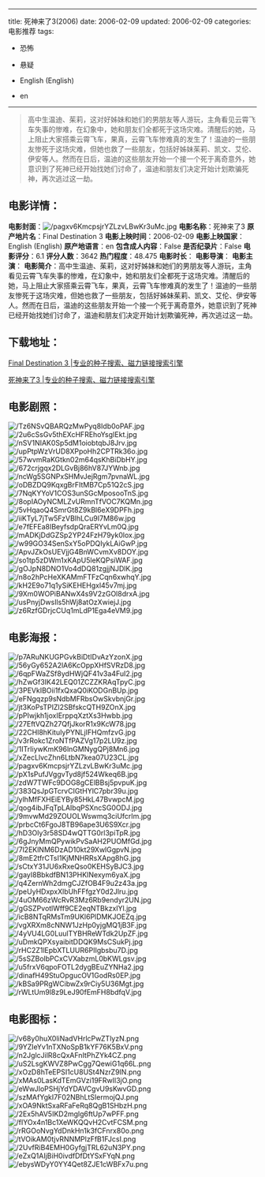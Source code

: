 
---
title: 死神来了3(2006)
date: 2006-02-09
updated: 2006-02-09
categories: 电影推荐
tags:
- 恐怖
- 悬疑

- English (English)
- en
---


> 高中生温迪、茱莉，这对好姊妹和她们的男朋友等人游玩，主角看见云霄飞车失事的惨难，在幻象中，她和朋友们全都死于这场灾难。清醒后的她，马上阻止大家搭乘云霄飞车，果真，云霄飞车惨难真的发生了！温迪的一些朋友惨死于这场灾难，但她也救了一些朋友，包括好姊妹茱莉、凯文、艾伦、伊安等人。然而在日后，温迪的这些朋友开始一个接一个死于离奇意外，她意识到了死神已经开始找她们讨命了，温迪和朋友们决定开始计划欺骗死神，再次逃过这一劫。

## **电影详情**：

**电影封面**：<img src="https://image.tmdb.org/t/p/w200/pagxv6KmcpsjrYZLzvLBwKr3uMc.jpg" alt="/pagxv6KmcpsjrYZLzvLBwKr3uMc.jpg" title="/pagxv6KmcpsjrYZLzvLBwKr3uMc.jpg">
**电影名称**：死神来了3
**原产地片名**：Final Destination 3
**电影上映时间**：2006-02-09
**电影上映国家**：English (English)
**原产地语言**：en
**包含成人内容**：False
**是否纪录片**：False
**电影评分**：6.1
**评分人数**：3642
**热门程度**：48.475
**电影时长**：
**电影导演**：
**电影主演**：
**电影简介**：高中生温迪、茱莉，这对好姊妹和她们的男朋友等人游玩，主角看见云霄飞车失事的惨难，在幻象中，她和朋友们全都死于这场灾难。清醒后的她，马上阻止大家搭乘云霄飞车，果真，云霄飞车惨难真的发生了！温迪的一些朋友惨死于这场灾难，但她也救了一些朋友，包括好姊妹茱莉、凯文、艾伦、伊安等人。然而在日后，温迪的这些朋友开始一个接一个死于离奇意外，她意识到了死神已经开始找她们讨命了，温迪和朋友们决定开始计划欺骗死神，再次逃过这一劫。

## **下载地址**：
[Final Destination 3 |专业的种子搜索、磁力链接搜索引擎](https://movie.amd794.com:2083/?search=Final%20Destination%203&ordering=&mode=match_phrase&page_size=10&page=1)

[死神来了3 |专业的种子搜索、磁力链接搜索引擎](https://movie.amd794.com:2083/?search=%E6%AD%BB%E7%A5%9E%E6%9D%A5%E4%BA%863&ordering=&mode=match_phrase&page_size=10&page=1)
 

## **电影剧照**：
<img src="https://image.tmdb.org/t/p/original/Tz6NSvQBARQzMwPyq8Idb0oPAF.jpg" alt="/Tz6NSvQBARQzMwPyq8Idb0oPAF.jpg" title="/Tz6NSvQBARQzMwPyq8Idb0oPAF.jpg"><img src="https://image.tmdb.org/t/p/original/2u6cSsGv5thEXcHFREhoYsgIEkt.jpg" alt="/2u6cSsGv5thEXcHFREhoYsgIEkt.jpg" title="/2u6cSsGv5thEXcHFREhoYsgIEkt.jpg"><img src="https://image.tmdb.org/t/p/original/nSV1NIAK0Sp5dM1oiobtqbJ8Jrv.jpg" alt="/nSV1NIAK0Sp5dM1oiobtqbJ8Jrv.jpg" title="/nSV1NIAK0Sp5dM1oiobtqbJ8Jrv.jpg"><img src="https://image.tmdb.org/t/p/original/upPtpWzVrUD8XPpoHh2CPTRk36o.jpg" alt="/upPtpWzVrUD8XPpoHh2CPTRk36o.jpg" title="/upPtpWzVrUD8XPpoHh2CPTRk36o.jpg"><img src="https://image.tmdb.org/t/p/original/57wvmRaKGtkn02m64qsKhBiDbHY.jpg" alt="/57wvmRaKGtkn02m64qsKhBiDbHY.jpg" title="/57wvmRaKGtkn02m64qsKhBiDbHY.jpg"><img src="https://image.tmdb.org/t/p/original/672crjgqx2DLGvBj86hV87JYWnb.jpg" alt="/672crjgqx2DLGvBj86hV87JYWnb.jpg" title="/672crjgqx2DLGvBj86hV87JYWnb.jpg"><img src="https://image.tmdb.org/t/p/original/ncWg5SGNPxSHMvJejRgm7pvnaWL.jpg" alt="/ncWg5SGNPxSHMvJejRgm7pvnaWL.jpg" title="/ncWg5SGNPxSHMvJejRgm7pvnaWL.jpg"><img src="https://image.tmdb.org/t/p/original/oDBZDQ9KqxgBrFItMB7Cp51Q2cS.jpg" alt="/oDBZDQ9KqxgBrFItMB7Cp51Q2cS.jpg" title="/oDBZDQ9KqxgBrFItMB7Cp51Q2cS.jpg"><img src="https://image.tmdb.org/t/p/original/7NqKYYoV1COS3unSGcMposooTnS.jpg" alt="/7NqKYYoV1COS3unSGcMposooTnS.jpg" title="/7NqKYYoV1COS3unSGcMposooTnS.jpg"><img src="https://image.tmdb.org/t/p/original/8opIAOyNCMLZvURmnTfVOC7KQMn.jpg" alt="/8opIAOyNCMLZvURmnTfVOC7KQMn.jpg" title="/8opIAOyNCMLZvURmnTfVOC7KQMn.jpg"><img src="https://image.tmdb.org/t/p/original/5vHqaoQ4SmrGt8Z9kBl6eX9DPFh.jpg" alt="/5vHqaoQ4SmrGt8Z9kBl6eX9DPFh.jpg" title="/5vHqaoQ4SmrGt8Z9kBl6eX9DPFh.jpg"><img src="https://image.tmdb.org/t/p/original/iiKTyL7jTw5FzVBlhLCu9I7M86w.jpg" alt="/iiKTyL7jTw5FzVBlhLCu9I7M86w.jpg" title="/iiKTyL7jTw5FzVBlhLCu9I7M86w.jpg"><img src="https://image.tmdb.org/t/p/original/e7fEFEa8IBeyfsdpQraERYvLm0Q.jpg" alt="/e7fEFEa8IBeyfsdpQraERYvLm0Q.jpg" title="/e7fEFEa8IBeyfsdpQraERYvLm0Q.jpg"><img src="https://image.tmdb.org/t/p/original/mADKjDdGZSp2YP24FzH79yk0lox.jpg" alt="/mADKjDdGZSp2YP24FzH79yk0lox.jpg" title="/mADKjDdGZSp2YP24FzH79yk0lox.jpg"><img src="https://image.tmdb.org/t/p/original/w99GO34SenSxY5oPDQIykLAiGwP.jpg" alt="/w99GO34SenSxY5oPDQIykLAiGwP.jpg" title="/w99GO34SenSxY5oPDQIykLAiGwP.jpg"><img src="https://image.tmdb.org/t/p/original/ApvJZkOsUEVjjG4BnWCvmXv8DOY.jpg" alt="/ApvJZkOsUEVjjG4BnWCvmXv8DOY.jpg" title="/ApvJZkOsUEVjjG4BnWCvmXv8DOY.jpg"><img src="https://image.tmdb.org/t/p/original/so1tp5zDWm1xKApU5leKQPsiWAF.jpg" alt="/so1tp5zDWm1xKApU5leKQPsiWAF.jpg" title="/so1tp5zDWm1xKApU5leKQPsiWAF.jpg"><img src="https://image.tmdb.org/t/p/original/gOJpN8DNO1Vo4dDQ81zgjjNJDlK.jpg" alt="/gOJpN8DNO1Vo4dDQ81zgjjNJDlK.jpg" title="/gOJpN8DNO1Vo4dDQ81zgjjNJDlK.jpg"><img src="https://image.tmdb.org/t/p/original/n8o2hPcHeXKAMmFTFzCqn6xwhqY.jpg" alt="/n8o2hPcHeXKAMmFTFzCqn6xwhqY.jpg" title="/n8o2hPcHeXKAMmFTFzCqn6xwhqY.jpg"><img src="https://image.tmdb.org/t/p/original/kH2E9o71q1ySiKEHEHgxl45v7mj.jpg" alt="/kH2E9o71q1ySiKEHEHgxl45v7mj.jpg" title="/kH2E9o71q1ySiKEHEHgxl45v7mj.jpg"><img src="https://image.tmdb.org/t/p/original/9Xm0WOPiBANwX4s9V2zGOl8drxA.jpg" alt="/9Xm0WOPiBANwX4s9V2zGOl8drxA.jpg" title="/9Xm0WOPiBANwX4s9V2zGOl8drxA.jpg"><img src="https://image.tmdb.org/t/p/original/usPnyjDwsIls5hWj8atOzXwiejJ.jpg" alt="/usPnyjDwsIls5hWj8atOzXwiejJ.jpg" title="/usPnyjDwsIls5hWj8atOzXwiejJ.jpg"><img src="https://image.tmdb.org/t/p/original/z6RzfGDrjcCUq1mLdP1Ega4eVM9.jpg" alt="/z6RzfGDrjcCUq1mLdP1Ega4eVM9.jpg" title="/z6RzfGDrjcCUq1mLdP1Ega4eVM9.jpg">

## **电影海报**：
<img src="https://image.tmdb.org/t/p/original/p7ARuNKUGPGvkBiDtIDvAzYzonX.jpg" alt="/p7ARuNKUGPGvkBiDtIDvAzYzonX.jpg" title="/p7ARuNKUGPGvkBiDtIDvAzYzonX.jpg"><img src="https://image.tmdb.org/t/p/original/56yGy652A2lA6KcOppXHfSVRzD8.jpg" alt="/56yGy652A2lA6KcOppXHfSVRzD8.jpg" title="/56yGy652A2lA6KcOppXHfSVRzD8.jpg"><img src="https://image.tmdb.org/t/p/original/6qpFWaZSf8ydHWjQF41v3a4FuI2.jpg" alt="/6qpFWaZSf8ydHWjQF41v3a4FuI2.jpg" title="/6qpFWaZSf8ydHWjQF41v3a4FuI2.jpg"><img src="https://image.tmdb.org/t/p/original/hZwGf3IK42LEQ01ZCZZKRAqTpyC.jpg" alt="/hZwGf3IK42LEQ01ZCZZKRAqTpyC.jpg" title="/hZwGf3IK42LEQ01ZCZZKRAqTpyC.jpg"><img src="https://image.tmdb.org/t/p/original/3PEVkIBOii1fxQxaQ0iKODGnBUp.jpg" alt="/3PEVkIBOii1fxQxaQ0iKODGnBUp.jpg" title="/3PEVkIBOii1fxQxaQ0iKODGnBUp.jpg"><img src="https://image.tmdb.org/t/p/original/eFNgqzp9sNdbMFRbsOwSkvbnjGr.jpg" alt="/eFNgqzp9sNdbMFRbsOwSkvbnjGr.jpg" title="/eFNgqzp9sNdbMFRbsOwSkvbnjGr.jpg"><img src="https://image.tmdb.org/t/p/original/jt3KoPsTPIZl2SBfskcQTH9ZOnX.jpg" alt="/jt3KoPsTPIZl2SBfskcQTH9ZOnX.jpg" title="/jt3KoPsTPIZl2SBfskcQTH9ZOnX.jpg"><img src="https://image.tmdb.org/t/p/original/pPIwjkh1joxIErppqXztXs3Hwbb.jpg" alt="/pPIwjkh1joxIErppqXztXs3Hwbb.jpg" title="/pPIwjkh1joxIErppqXztXs3Hwbb.jpg"><img src="https://image.tmdb.org/t/p/original/27EftVQZh27QfjJkorR1x9KcW78.jpg" alt="/27EftVQZh27QfjJkorR1x9KcW78.jpg" title="/27EftVQZh27QfjJkorR1x9KcW78.jpg"><img src="https://image.tmdb.org/t/p/original/22CHl8hKituIyPYNLjIFHQmfzvG.jpg" alt="/22CHl8hKituIyPYNLjIFHQmfzvG.jpg" title="/22CHl8hKituIyPYNLjIFHQmfzvG.jpg"><img src="https://image.tmdb.org/t/p/original/v3rRokc1ZroNTfPAZVg17p2LU9z.jpg" alt="/v3rRokc1ZroNTfPAZVg17p2LU9z.jpg" title="/v3rRokc1ZroNTfPAZVg17p2LU9z.jpg"><img src="https://image.tmdb.org/t/p/original/1ITrIiywKmK96lnGMNygQPj8Mn6.jpg" alt="/1ITrIiywKmK96lnGMNygQPj8Mn6.jpg" title="/1ITrIiywKmK96lnGMNygQPj8Mn6.jpg"><img src="https://image.tmdb.org/t/p/original/xZecLlvcZhn6LtbN7kea07U23CL.jpg" alt="/xZecLlvcZhn6LtbN7kea07U23CL.jpg" title="/xZecLlvcZhn6LtbN7kea07U23CL.jpg"><img src="https://image.tmdb.org/t/p/original/pagxv6KmcpsjrYZLzvLBwKr3uMc.jpg" alt="/pagxv6KmcpsjrYZLzvLBwKr3uMc.jpg" title="/pagxv6KmcpsjrYZLzvLBwKr3uMc.jpg"><img src="https://image.tmdb.org/t/p/original/pX1sPufJVggvTyd8jf524Wkeq6B.jpg" alt="/pX1sPufJVggvTyd8jf524Wkeq6B.jpg" title="/pX1sPufJVggvTyd8jf524Wkeq6B.jpg"><img src="https://image.tmdb.org/t/p/original/zdW7TWFc9DOG8gCElBBsj5pvpuK.jpg" alt="/zdW7TWFc9DOG8gCElBBsj5pvpuK.jpg" title="/zdW7TWFc9DOG8gCElBBsj5pvpuK.jpg"><img src="https://image.tmdb.org/t/p/original/383QsJpGTcrvCIGtHYlC7pbr39u.jpg" alt="/383QsJpGTcrvCIGtHYlC7pbr39u.jpg" title="/383QsJpGTcrvCIGtHYlC7pbr39u.jpg"><img src="https://image.tmdb.org/t/p/original/ylhMfFXHEiEYBy85HkL47BvwpcM.jpg" alt="/ylhMfFXHEiEYBy85HkL47BvwpcM.jpg" title="/ylhMfFXHEiEYBy85HkL47BvwpcM.jpg"><img src="https://image.tmdb.org/t/p/original/qog4ibJFqTpLAIbqPSXncSG0ODJ.jpg" alt="/qog4ibJFqTpLAIbqPSXncSG0ODJ.jpg" title="/qog4ibJFqTpLAIbqPSXncSG0ODJ.jpg"><img src="https://image.tmdb.org/t/p/original/9mvwMd29ZOUOLWswmq3ciUfcrIm.jpg" alt="/9mvwMd29ZOUOLWswmq3ciUfcrIm.jpg" title="/9mvwMd29ZOUOLWswmq3ciUfcrIm.jpg"><img src="https://image.tmdb.org/t/p/original/prbcCt6FgoJ8TB96ape3U6S9Xcr.jpg" alt="/prbcCt6FgoJ8TB96ape3U6S9Xcr.jpg" title="/prbcCt6FgoJ8TB96ape3U6S9Xcr.jpg"><img src="https://image.tmdb.org/t/p/original/hD3Oly3r58SD4wQTTG0rl3piTpR.jpg" alt="/hD3Oly3r58SD4wQTTG0rl3piTpR.jpg" title="/hD3Oly3r58SD4wQTTG0rl3piTpR.jpg"><img src="https://image.tmdb.org/t/p/original/6gJnyMmQPywikPvSaAH2PUOMfGd.jpg" alt="/6gJnyMmQPywikPvSaAH2PUOMfGd.jpg" title="/6gJnyMmQPywikPvSaAH2PUOMfGd.jpg"><img src="https://image.tmdb.org/t/p/original/7l2EKlNM6DzAD10kt29XwlGgpvN.jpg" alt="/7l2EKlNM6DzAD10kt29XwlGgpvN.jpg" title="/7l2EKlNM6DzAD10kt29XwlGgpvN.jpg"><img src="https://image.tmdb.org/t/p/original/8mE2tfrCTsI1KjMNHRRsXApg8hG.jpg" alt="/8mE2tfrCTsI1KjMNHRRsXApg8hG.jpg" title="/8mE2tfrCTsI1KjMNHRRsXApg8hG.jpg"><img src="https://image.tmdb.org/t/p/original/sCtxY31JU6xRxeQso0KEHSyBJC3.jpg" alt="/sCtxY31JU6xRxeQso0KEHSyBJC3.jpg" title="/sCtxY31JU6xRxeQso0KEHSyBJC3.jpg"><img src="https://image.tmdb.org/t/p/original/gayI8BbkdfBN13PHKINexym6yaX.jpg" alt="/gayI8BbkdfBN13PHKINexym6yaX.jpg" title="/gayI8BbkdfBN13PHKINexym6yaX.jpg"><img src="https://image.tmdb.org/t/p/original/q4ZernWh2dmgCJZfOB4F9u2z43a.jpg" alt="/q4ZernWh2dmgCJZfOB4F9u2z43a.jpg" title="/q4ZernWh2dmgCJZfOB4F9u2z43a.jpg"><img src="https://image.tmdb.org/t/p/original/peUyHDxpxXlbUhFFfgzY0d2Jlru.jpg" alt="/peUyHDxpxXlbUhFFfgzY0d2Jlru.jpg" title="/peUyHDxpxXlbUhFFfgzY0d2Jlru.jpg"><img src="https://image.tmdb.org/t/p/original/4uOM66zWcRvR3Mz6Rb9endyr2UN.jpg" alt="/4uOM66zWcRvR3Mz6Rb9endyr2UN.jpg" title="/4uOM66zWcRvR3Mz6Rb9endyr2UN.jpg"><img src="https://image.tmdb.org/t/p/original/gGSZPvotlWff9CE2eqNTBkzxIYl.jpg" alt="/gGSZPvotlWff9CE2eqNTBkzxIYl.jpg" title="/gGSZPvotlWff9CE2eqNTBkzxIYl.jpg"><img src="https://image.tmdb.org/t/p/original/icB8NTqRMsTm9UKl6PlDMKJOEZq.jpg" alt="/icB8NTqRMsTm9UKl6PlDMKJOEZq.jpg" title="/icB8NTqRMsTm9UKl6PlDMKJOEZq.jpg"><img src="https://image.tmdb.org/t/p/original/vgXRXm8cNNW1JzHp0yjgMQ1jB3F.jpg" alt="/vgXRXm8cNNW1JzHp0yjgMQ1jB3F.jpg" title="/vgXRXm8cNNW1JzHp0yjgMQ1jB3F.jpg"><img src="https://image.tmdb.org/t/p/original/4yVU4LG0LuulTYBHReWTdk2UpZF.jpg" alt="/4yVU4LG0LuulTYBHReWTdk2UpZF.jpg" title="/4yVU4LG0LuulTYBHReWTdk2UpZF.jpg"><img src="https://image.tmdb.org/t/p/original/uDmkQPXsyaibitDDQK9MsCSukPj.jpg" alt="/uDmkQPXsyaibitDDQK9MsCSukPj.jpg" title="/uDmkQPXsyaibitDDQK9MsCSukPj.jpg"><img src="https://image.tmdb.org/t/p/original/rHC2Z1lEpbXTLUUR6PIIgbsbu7D.jpg" alt="/rHC2Z1lEpbXTLUUR6PIIgbsbu7D.jpg" title="/rHC2Z1lEpbXTLUUR6PIIgbsbu7D.jpg"><img src="https://image.tmdb.org/t/p/original/5sSZBolbPCxCVXabzmL0bKWLgsv.jpg" alt="/5sSZBolbPCxCVXabzmL0bKWLgsv.jpg" title="/5sSZBolbPCxCVXabzmL0bKWLgsv.jpg"><img src="https://image.tmdb.org/t/p/original/u5frxV6qpoFOTL2dygBEuZYNHa2.jpg" alt="/u5frxV6qpoFOTL2dygBEuZYNHa2.jpg" title="/u5frxV6qpoFOTL2dygBEuZYNHa2.jpg"><img src="https://image.tmdb.org/t/p/original/dinafH49StuOpgucOV1GodRs0EP.jpg" alt="/dinafH49StuOpgucOV1GodRs0EP.jpg" title="/dinafH49StuOpgucOV1GodRs0EP.jpg"><img src="https://image.tmdb.org/t/p/original/kBSa9PRgWCibwZx9rCiy5U36Mgt.jpg" alt="/kBSa9PRgWCibwZx9rCiy5U36Mgt.jpg" title="/kBSa9PRgWCibwZx9rCiy5U36Mgt.jpg"><img src="https://image.tmdb.org/t/p/original/rWLtUm9l8z9LeJ90fEmFH8bdfqV.jpg" alt="/rWLtUm9l8z9LeJ90fEmFH8bdfqV.jpg" title="/rWLtUm9l8z9LeJ90fEmFH8bdfqV.jpg">

## **电影图标**：
<img src="https://image.tmdb.org/t/p/original/v68y0huX0liNadVHrlcPwZTlyzN.png" alt="/v68y0huX0liNadVHrlcPwZTlyzN.png" title="/v68y0huX0liNadVHrlcPwZTlyzN.png"><img src="https://image.tmdb.org/t/p/original/9YZIeYv1nTXNoSpB1kYF76K5BxV.png" alt="/9YZIeYv1nTXNoSpB1kYF76K5BxV.png" title="/9YZIeYv1nTXNoSpB1kYF76K5BxV.png"><img src="https://image.tmdb.org/t/p/original/n2JglcJilR8cQxAFnItPhZYk4CZ.png" alt="/n2JglcJilR8cQxAFnItPhZYk4CZ.png" title="/n2JglcJilR8cQxAFnItPhZYk4CZ.png"><img src="https://image.tmdb.org/t/p/original/uS2LsgKWVZ8PwCgg7QewiG1q66L.png" alt="/uS2LsgKWVZ8PwCgg7QewiG1q66L.png" title="/uS2LsgKWVZ8PwCgg7QewiG1q66L.png"><img src="https://image.tmdb.org/t/p/original/xOzD8hTeEPSI1cU8USt4NzrZ9IN.png" alt="/xOzD8hTeEPSI1cU8USt4NzrZ9IN.png" title="/xOzD8hTeEPSI1cU8USt4NzrZ9IN.png"><img src="https://image.tmdb.org/t/p/original/xMAs0LasKdTEmGVzi19FRwIl3jO.png" alt="/xMAs0LasKdTEmGVzi19FRwIl3jO.png" title="/xMAs0LasKdTEmGVzi19FRwIl3jO.png"><img src="https://image.tmdb.org/t/p/original/eWwJIoPSHjYdYDAVCgvU9sKwvGD.png" alt="/eWwJIoPSHjYdYDAVCgvU9sKwvGD.png" title="/eWwJIoPSHjYdYDAVCgvU9sKwvGD.png"><img src="https://image.tmdb.org/t/p/original/szMAfYgkI7F02NBhLtSIermojQJ.png" alt="/szMAfYgkI7F02NBhLtSIermojQJ.png" title="/szMAfYgkI7F02NBhLtSIermojQJ.png"><img src="https://image.tmdb.org/t/p/original/xOA9NktSxaRFaFeRq8QgB1SHbzH.png" alt="/xOA9NktSxaRFaFeRq8QgB1SHbzH.png" title="/xOA9NktSxaRFaFeRq8QgB1SHbzH.png"><img src="https://image.tmdb.org/t/p/original/2Ex5hAV5IKD2mglg6ftUp7wPFF.png" alt="/2Ex5hAV5IKD2mglg6ftUp7wPFF.png" title="/2Ex5hAV5IKD2mglg6ftUp7wPFF.png"><img src="https://image.tmdb.org/t/p/original/fIYOx4n1Bc1XeWKQQvH2CvtFCSM.png" alt="/fIYOx4n1Bc1XeWKQQvH2CvtFCSM.png" title="/fIYOx4n1Bc1XeWKQQvH2CvtFCSM.png"><img src="https://image.tmdb.org/t/p/original/rRGOoNvgYdDnkHn1k3fCFnrx80o.png" alt="/rRGOoNvgYdDnkHn1k3fCFnrx80o.png" title="/rRGOoNvgYdDnkHn1k3fCFnrx80o.png"><img src="https://image.tmdb.org/t/p/original/tVOikAM0tjvRNNMPlzFfB1FJcsI.png" alt="/tVOikAM0tjvRNNMPlzFfB1FJcsI.png" title="/tVOikAM0tjvRNNMPlzFfB1FJcsI.png"><img src="https://image.tmdb.org/t/p/original/2UvfRiB4EMH0GyfgjTRL62uN3PY.png" alt="/2UvfRiB4EMH0GyfgjTRL62uN3PY.png" title="/2UvfRiB4EMH0GyfgjTRL62uN3PY.png"><img src="https://image.tmdb.org/t/p/original/eZxQ1AIjBiH0ivdfDfDtYSxFYqN.png" alt="/eZxQ1AIjBiH0ivdfDfDtYSxFYqN.png" title="/eZxQ1AIjBiH0ivdfDfDtYSxFYqN.png"><img src="https://image.tmdb.org/t/p/original/ebysWDyY0YY4Qet8ZJE1cWBFx7u.png" alt="/ebysWDyY0YY4Qet8ZJE1cWBFx7u.png" title="/ebysWDyY0YY4Qet8ZJE1cWBFx7u.png">
